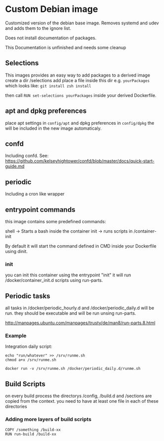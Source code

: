 # Custom Debian image

Customized version of the debian base image. 
Removes systemd and udev and adds them to the ignore list.

Does not install documentation of packages. 

This Documentation is unfinished and needs some cleanup

## Selections

This images provides an easy way to add packages to a derived image 
create a dir /selections add place a file inside this dir e.g. `yourPackages` 
which looks like:
`git install
zsh install`

then call `RUN set-selections yourPackages` inside your derived Dockerfile. 

## apt and dpkg preferences

place apt settings in `config/apt` and dpkg preferences in `config/dpkg` the will be included in the new image automaticaly. 

## confd
Including confd.
See: https://github.com/kelseyhightower/confd/blob/master/docs/quick-start-guide.md

## periodic
Including a cron like wrapper

## entrypoint commands

this image contains some predefined commands:

shell -> Starts a bash inside the container
init -> runs scripts in /container-init 

By default it will start the command defined in CMD inside your Dockerfile using dinit. 

### init
you can init this container using the entrypoint "init" it will run /docker/container_init.d scripts using run-parts.

## Periodic tasks
all tasks in /docker/periodic_hourly.d and /docker/periodic_daily.d will be run. 
they should be executable and will be run unsing run-parts.

http://manpages.ubuntu.com/manpages/trusty/de/man8/run-parts.8.html

### Example

Integration daily script: 
```
echo "run/whatever" >> /srv/runme.sh 
chmod a+x /srv/runme.sh

docker run -v /srv/runme.sh /docker/periodic_daily.d/runme.sh
```

## Build Scripts

on every build process the directorys /config, /build.d and /sections are copied from the context. 
you need to have at least one file in each of these directories

### Adding more layers of build scripts

```
COPY /something /build-xx
RUN run-build /build-xx
```
